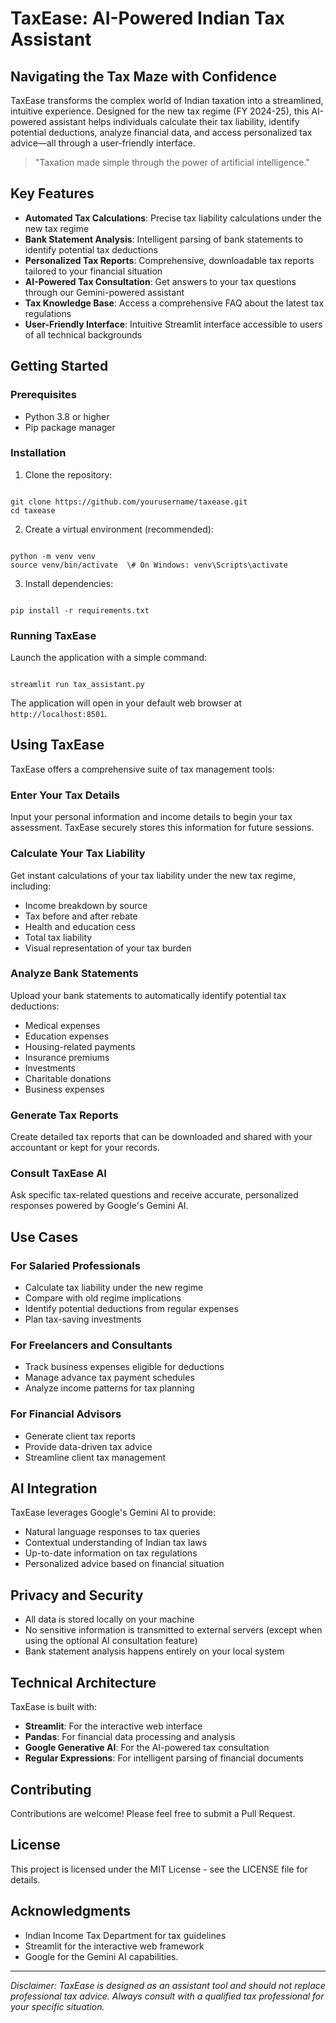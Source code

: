 
# TaxEase: AI-Powered Indian Tax Assistant

## Navigating the Tax Maze with Confidence

TaxEase transforms the complex world of Indian taxation into a streamlined, intuitive experience. Designed for the new tax regime (FY 2024-25), this AI-powered assistant helps individuals calculate their tax liability, identify potential deductions, analyze financial data, and access personalized tax advice—all through a user-friendly interface.

> "Taxation made simple through the power of artificial intelligence."

## Key Features

- **Automated Tax Calculations**: Precise tax liability calculations under the new tax regime
- **Bank Statement Analysis**: Intelligent parsing of bank statements to identify potential tax deductions
- **Personalized Tax Reports**: Comprehensive, downloadable tax reports tailored to your financial situation
- **AI-Powered Tax Consultation**: Get answers to your tax questions through our Gemini-powered assistant
- **Tax Knowledge Base**: Access a comprehensive FAQ about the latest tax regulations
- **User-Friendly Interface**: Intuitive Streamlit interface accessible to users of all technical backgrounds

## Getting Started

### Prerequisites

- Python 3.8 or higher
- Pip package manager

### Installation

1. Clone the repository:
```

git clone https://github.com/yourusername/taxease.git
cd taxease

```

2. Create a virtual environment (recommended):
```

python -m venv venv
source venv/bin/activate  \# On Windows: venv\Scripts\activate

```

3. Install dependencies:
```

pip install -r requirements.txt

```

### Running TaxEase

Launch the application with a simple command:

```

streamlit run tax_assistant.py

```

The application will open in your default web browser at `http://localhost:8501`.

## Using TaxEase

TaxEase offers a comprehensive suite of tax management tools:

### Enter Your Tax Details

Input your personal information and income details to begin your tax assessment. TaxEase securely stores this information for future sessions.

### Calculate Your Tax Liability

Get instant calculations of your tax liability under the new tax regime, including:
- Income breakdown by source
- Tax before and after rebate
- Health and education cess
- Total tax liability
- Visual representation of your tax burden

### Analyze Bank Statements

Upload your bank statements to automatically identify potential tax deductions:
- Medical expenses
- Education expenses
- Housing-related payments
- Insurance premiums
- Investments
- Charitable donations
- Business expenses

### Generate Tax Reports

Create detailed tax reports that can be downloaded and shared with your accountant or kept for your records.

### Consult TaxEase AI

Ask specific tax-related questions and receive accurate, personalized responses powered by Google's Gemini AI.

## Use Cases

### For Salaried Professionals

- Calculate tax liability under the new regime
- Compare with old regime implications
- Identify potential deductions from regular expenses
- Plan tax-saving investments

### For Freelancers and Consultants

- Track business expenses eligible for deductions
- Manage advance tax payment schedules
- Analyze income patterns for tax planning

### For Financial Advisors

- Generate client tax reports
- Provide data-driven tax advice
- Streamline client tax management

## AI Integration

TaxEase leverages Google's Gemini AI to provide:

- Natural language responses to tax queries
- Contextual understanding of Indian tax laws
- Up-to-date information on tax regulations
- Personalized advice based on financial situation

## Privacy and Security

- All data is stored locally on your machine
- No sensitive information is transmitted to external servers (except when using the optional AI consultation feature)
- Bank statement analysis happens entirely on your local system

## Technical Architecture

TaxEase is built with:

- **Streamlit**: For the interactive web interface
- **Pandas**: For financial data processing and analysis
- **Google Generative AI**: For the AI-powered tax consultation
- **Regular Expressions**: For intelligent parsing of financial documents

## Contributing

Contributions are welcome! Please feel free to submit a Pull Request.

## License

This project is licensed under the MIT License - see the LICENSE file for details.

## Acknowledgments

- Indian Income Tax Department for tax guidelines
- Streamlit for the interactive web framework
- Google for the Gemini AI capabilities.

---

*Disclaimer: TaxEase is designed as an assistant tool and should not replace professional tax advice. Always consult with a qualified tax professional for your specific situation.*
